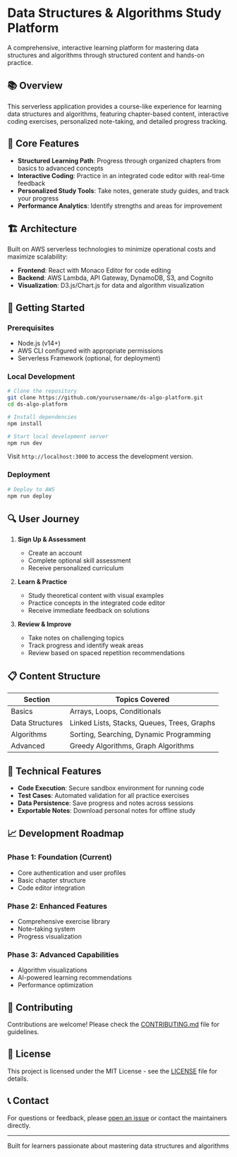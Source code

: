 # Data Structures & Algorithms Study Platform

A comprehensive, interactive learning platform for mastering data structures and algorithms through structured content and hands-on practice.

## 📚 Overview

This serverless application provides a course-like experience for learning data structures and algorithms, featuring chapter-based content, interactive coding exercises, personalized note-taking, and detailed progress tracking.

## 🎯 Core Features

- **Structured Learning Path**: Progress through organized chapters from basics to advanced concepts
- **Interactive Coding**: Practice in an integrated code editor with real-time feedback
- **Personalized Study Tools**: Take notes, generate study guides, and track your progress
- **Performance Analytics**: Identify strengths and areas for improvement

## 🏗️ Architecture

Built on AWS serverless technologies to minimize operational costs and maximize scalability:

- **Frontend**: React with Monaco Editor for code editing
- **Backend**: AWS Lambda, API Gateway, DynamoDB, S3, and Cognito
- **Visualization**: D3.js/Chart.js for data and algorithm visualization

## 🚀 Getting Started

### Prerequisites

- Node.js (v14+)
- AWS CLI configured with appropriate permissions
- Serverless Framework (optional, for deployment)

### Local Development

```bash
# Clone the repository
git clone https://github.com/yourusername/ds-algo-platform.git
cd ds-algo-platform

# Install dependencies
npm install

# Start local development server
npm run dev
```

Visit `http://localhost:3000` to access the development version.

### Deployment

```bash
# Deploy to AWS
npm run deploy
```

## 🔍 User Journey

1. **Sign Up & Assessment**
   - Create an account
   - Complete optional skill assessment
   - Receive personalized curriculum

2. **Learn & Practice**
   - Study theoretical content with visual examples
   - Practice concepts in the integrated code editor
   - Receive immediate feedback on solutions

3. **Review & Improve**
   - Take notes on challenging topics
   - Track progress and identify weak areas
   - Review based on spaced repetition recommendations

## 📋 Content Structure

| Section | Topics Covered |
|---------|----------------|
| Basics | Arrays, Loops, Conditionals |
| Data Structures | Linked Lists, Stacks, Queues, Trees, Graphs |
| Algorithms | Sorting, Searching, Dynamic Programming |
| Advanced | Greedy Algorithms, Graph Algorithms |

## 🔧 Technical Features

- **Code Execution**: Secure sandbox environment for running code
- **Test Cases**: Automated validation for all practice exercises
- **Data Persistence**: Save progress and notes across sessions
- **Exportable Notes**: Download personal notes for offline study

## 📈 Development Roadmap

### Phase 1: Foundation (Current)
- Core authentication and user profiles
- Basic chapter structure
- Code editor integration

### Phase 2: Enhanced Features
- Comprehensive exercise library
- Note-taking system
- Progress visualization

### Phase 3: Advanced Capabilities
- Algorithm visualizations
- AI-powered learning recommendations
- Performance optimization

## 🤝 Contributing

Contributions are welcome! Please check the [CONTRIBUTING.md](CONTRIBUTING.md) file for guidelines.

## 📄 License

This project is licensed under the MIT License - see the [LICENSE](LICENSE) file for details.

## 📞 Contact

For questions or feedback, please [open an issue](https://github.com/yourusername/ds-algo-platform/issues) or contact the maintainers directly.

---

Built for learners passionate about mastering data structures and algorithms